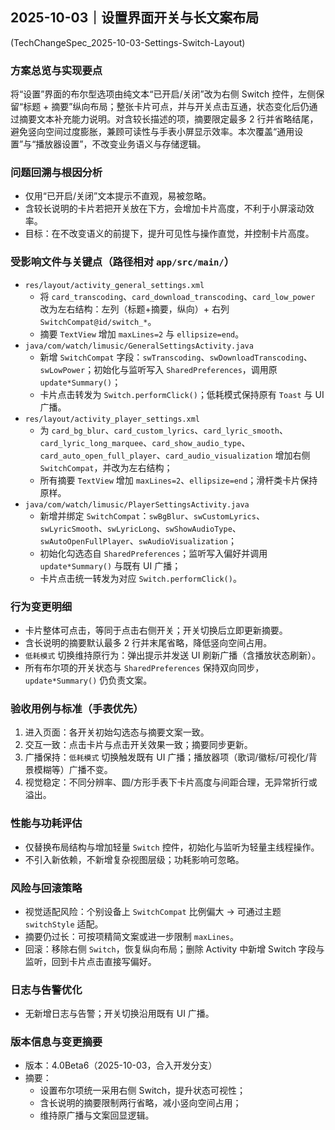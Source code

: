 ## 2025-10-03｜设置界面开关与长文案布局
(TechChangeSpec_2025-10-03-Settings-Switch-Layout)

### 方案总览与实现要点

将“设置”界面的布尔型选项由纯文本“已开启/关闭”改为右侧 Switch 控件，左侧保留“标题 + 摘要”纵向布局；整张卡片可点，并与开关点击互通，状态变化后仍通过摘要文本补充能力说明。对含较长描述的项，摘要限定最多 2 行并省略结尾，避免竖向空间过度膨胀，兼顾可读性与手表小屏显示效率。本次覆盖“通用设置”与“播放器设置”，不改变业务语义与存储逻辑。

### 问题回溯与根因分析

- 仅用“已开启/关闭”文本提示不直观，易被忽略。
- 含较长说明的卡片若把开关放在下方，会增加卡片高度，不利于小屏滚动效率。
- 目标：在不改变语义的前提下，提升可见性与操作直觉，并控制卡片高度。

### 受影响文件与关键点（路径相对 `app/src/main/`）

- `res/layout/activity_general_settings.xml`
  - 将 `card_transcoding`、`card_download_transcoding`、`card_low_power` 改为左右结构：左列（标题+摘要，纵向）+ 右列 `SwitchCompat@id/switch_*`。
  - 摘要 `TextView` 增加 `maxLines=2` 与 `ellipsize=end`。
- `java/com/watch/limusic/GeneralSettingsActivity.java`
  - 新增 `SwitchCompat` 字段：`swTranscoding`、`swDownloadTranscoding`、`swLowPower`；初始化与监听写入 `SharedPreferences`，调用原 `update*Summary()`；
  - 卡片点击转发为 `Switch.performClick()`；低耗模式保持原有 `Toast` 与 UI 广播。
- `res/layout/activity_player_settings.xml`
  - 为 `card_bg_blur`、`card_custom_lyrics`、`card_lyric_smooth`、`card_lyric_long_marquee`、`card_show_audio_type`、`card_auto_open_full_player`、`card_audio_visualization` 增加右侧 `SwitchCompat`，并改为左右结构；
  - 所有摘要 `TextView` 增加 `maxLines=2`、`ellipsize=end`；滑杆类卡片保持原样。
- `java/com/watch/limusic/PlayerSettingsActivity.java`
  - 新增并绑定 `SwitchCompat`：`swBgBlur`、`swCustomLyrics`、`swLyricSmooth`、`swLyricLong`、`swShowAudioType`、`swAutoOpenFullPlayer`、`swAudioVisualization`；
  - 初始化勾选态自 `SharedPreferences`；监听写入偏好并调用 `update*Summary()` 与既有 UI 广播；
  - 卡片点击统一转发为对应 `Switch.performClick()`。

### 行为变更明细

- 卡片整体可点击，等同于点击右侧开关；开关切换后立即更新摘要。
- 含长说明的摘要默认最多 2 行并末尾省略，降低竖向空间占用。
- `低耗模式` 切换维持原行为：弹出提示并发送 UI 刷新广播（含播放状态刷新）。
- 所有布尔项的开关状态与 `SharedPreferences` 保持双向同步，`update*Summary()` 仍负责文案。

### 验收用例与标准（手表优先）

1) 进入页面：各开关初始勾选态与摘要文案一致。
2) 交互一致：点击卡片与点击开关效果一致；摘要同步更新。
3) 广播保持：`低耗模式` 切换触发既有 UI 广播；播放器项（歌词/徽标/可视化/背景模糊等）广播不变。
4) 视觉稳定：不同分辨率、圆/方形手表下卡片高度与间距合理，无异常折行或溢出。

### 性能与功耗评估

- 仅替换布局结构与增加轻量 `Switch` 控件，初始化与监听为轻量主线程操作。
- 不引入新依赖，不新增复杂视图层级；功耗影响可忽略。

### 风险与回滚策略

- 视觉适配风险：个别设备上 `SwitchCompat` 比例偏大 → 可通过主题 `switchStyle` 适配。
- 摘要仍过长：可按项精简文案或进一步限制 `maxLines`。
- 回滚：移除右侧 `Switch`，恢复纵向布局；删除 Activity 中新增 Switch 字段与监听，回到卡片点击直接写偏好。

### 日志与告警优化

- 无新增日志与告警；开关切换沿用既有 UI 广播。

### 版本信息与变更摘要

- 版本：4.0Beta6（2025-10-03，合入开发分支）
- 摘要：
  - 设置布尔项统一采用右侧 Switch，提升状态可视性；
  - 含长说明的摘要限制两行省略，减小竖向空间占用；
  - 维持原广播与文案回显逻辑。




